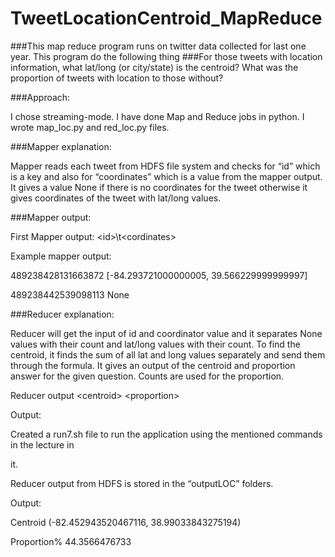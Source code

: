 # TweetLocationCentroid_MapReduce

###This map reduce program runs on twitter data collected for last one year. This program do the following thing
###For those tweets with location information, what lat/long (or city/state) is the centroid? What was the proportion of tweets with location to those without?

###Approach:

I chose streaming-mode. I have done Map and Reduce jobs in python. I wrote map_loc.py and red_loc.py files.

###Mapper explanation:

Mapper reads each tweet from HDFS file system and checks for “id” which is a key and also for “coordinates” which is a value from the mapper output. It gives a value None if there is no coordinates for the tweet otherwise it gives coordinates of the tweet with lat/long values.

###Mapper output:

First Mapper output: &lt;id&gt;\t&lt;cordinates&gt;

Example mapper output:

489238428131663872 [-84.293721000000005, 39.566229999999997]

489238442539098113 None

###Reducer explanation:

Reducer will get the input of id and coordinator value and it separates None values with their count and lat/long values with their count. To find the centroid, it finds the sum of all lat and long values separately and send them through the formula. It gives an output of the centroid and proportion answer for the given question. Counts are used for the proportion.

Reducer output &lt;centroid&gt; &lt;proportion&gt;

Output:

Created a run7.sh file to run the application using the mentioned commands in the lecture in

it.

Reducer output from HDFS is stored in the “outputLOC” folders.

Output:

Centroid (-82.452943520467116, 38.99033843275194)

Proportion% 44.3566476733
